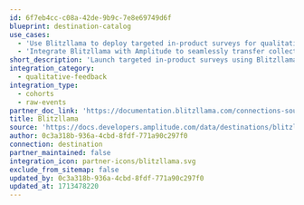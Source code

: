 ```yaml
---
id: 6f7eb4cc-c08a-42de-9b9c-7e8e69749d6f
blueprint: destination-catalog
use_cases:
  - 'Use Blitzllama to deploy targeted in-product surveys for qualitative feedback collection directly from users.'
  - 'Integrate Blitzllama with Amplitude to seamlessly transfer collected feedback data for deeper analysis alongside user attributes.'
short_description: 'Launch targeted in-product surveys using Blitzllama and stream feedback data to Amplitude.'
integration_category:
  - qualitative-feedback
integration_type:
  - cohorts
  - raw-events
partner_doc_link: 'https://documentation.blitzllama.com/connections-sources/amplitude'
title: Blitzllama
source: 'https://docs.developers.amplitude.com/data/destinations/blitzllama'
author: 0c3a318b-936a-4cbd-8fdf-771a90c297f0
connection: destination
partner_maintained: false
integration_icon: partner-icons/blitzllama.svg
exclude_from_sitemap: false
updated_by: 0c3a318b-936a-4cbd-8fdf-771a90c297f0
updated_at: 1713478220
---
```

